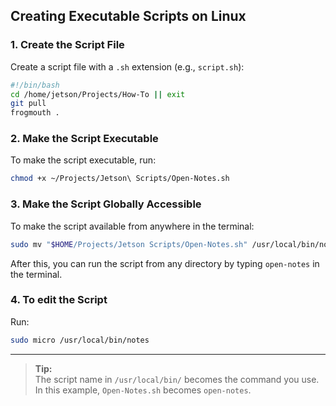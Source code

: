 ## **Creating Executable Scripts on Linux**

### **1. Create the Script File**

Create a script file with a `.sh` extension (e.g., `script.sh`):

```bash
#!/bin/bash
cd /home/jetson/Projects/How-To || exit
git pull
frogmouth .
```

### **2. Make the Script Executable**

To make the script executable, run:

```bash
chmod +x ~/Projects/Jetson\ Scripts/Open-Notes.sh
```

### **3. Make the Script Globally Accessible**

To make the script available from anywhere in the terminal:

```bash
sudo mv "$HOME/Projects/Jetson Scripts/Open-Notes.sh" /usr/local/bin/notes
```

After this, you can run the script from any directory by typing `open-notes` in the terminal.

### **4. To edit the Script**

Run:

```bash
sudo micro /usr/local/bin/notes
```

---



> **Tip:**  
> The script name in `/usr/local/bin/` becomes the command you use. In this example, `Open-Notes.sh` becomes `open-notes`.
